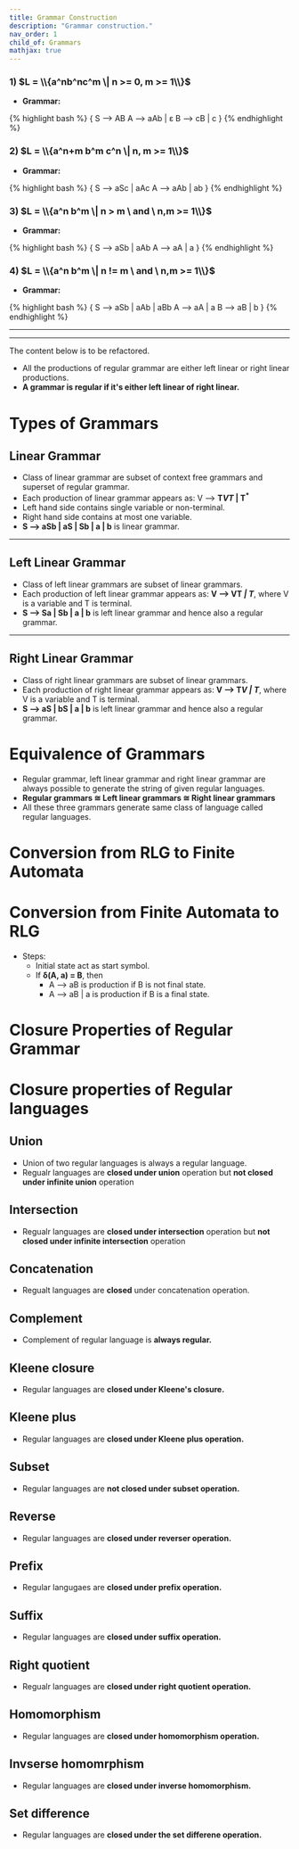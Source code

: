 ```yaml
---
title: Grammar Construction
description: "Grammar construction."
nav_order: 1
child_of: Grammars
mathjax: true
---
```



### 1) $L = \\{a^nb^nc^m \| n >= 0, m >= 1\\}$

- **Grammar:**

{% highlight bash %}
{
    S --> AB
    A --> aAb | ε
    B --> cB | c
}
{% endhighlight %}

### 2) $L = \\{a^n+m b^m c^n \| n, m >= 1\\}$

- **Grammar:**

{% highlight bash %}
{
    S --> aSc | aAc
    A --> aAb | ab
}
{% endhighlight %}

### 3) $L = \\{a^n b^m \| n > m \ and \ n,m >= 1\\}$

- **Grammar:**

{% highlight bash %}
{
    S --> aSb | aAb
    A --> aA | a
}
{% endhighlight %}

### 4) $L = \\{a^n b^m \| n != m \ and \ n,m >= 1\\}$

- **Grammar:**

{% highlight bash %}
{
    S --> aSb | aAb | aBb
    A --> aA | a
    B --> aB | b
}
{% endhighlight %}

***
***

The content below is to be refactored.

- All the productions of regular grammar are either left linear or right linear productions.
- **A grammar is regular if it's either left linear of right linear.**

# Types of Grammars

## Linear Grammar

- Class of linear grammar are subset of context free grammars and superset of regular grammar.
- Each production of linear grammar appears as: V --> **T<sup>*</sup>VT<sup>*</sup> \| T<sup>*</sup>**
- Left hand side contains single variable or non-terminal.
- Right hand side contains at most one variable.
- **S --> aSb \| aS \| Sb \| a \| b** is linear grammar.

***

## Left Linear Grammar

- Class of left linear grammars are subset of linear grammars.
- Each production of left linear grammar appears as: **V --> VT<sup>*</sup> \| T<sup>*</sup>**, where V is a variable and T is terminal.
- **S --> Sa \| Sb \| a \| b** is left linear grammar and hence also a regular grammar.

***

## Right Linear Grammar

- Class of right linear grammars are subset of linear grammars.
- Each production of right linear grammar appears as: **V --> T<sup>*</sup>V \| T<sup>*</sup>**, where V is a variable and T is terminal.
- **S --> aS \| bS \| a \| b** is left linear grammar and hence also a regular grammar.

# Equivalence of Grammars

- Regular grammar, left linear grammar and right linear grammar are always possible to generate the string of given regular languages.
- **Regular grammars ≅ Left linear grammars ≅ Right linear grammars**
- All these three grammars generate same class of language called regular languages.

# Conversion from RLG to Finite Automata

# Conversion from Finite Automata to RLG

- Steps:
    - Initial state act as start symbol.
    - If **δ(A, a) = B**, then
        - A --> aB is production if B is not final state.
        - A --> aB | a is production if B is a final state.

# Closure Properties of Regular Grammar

# Closure properties of Regular languages

## Union

- Union of two regular languages is always a regular language.
- Regualr languages are **closed under union** operation but **not closed under infinite union** operation
 
## Intersection

- Regualr languages are **closed under intersection** operation but **not closed under infinite intersection** operation

## Concatenation

- Regualt languages are **closed** under concatenation operation.

## Complement

- Complement of regular language is **always regular.**

## Kleene closure

- Regular languages are **closed under Kleene's closure.**

## Kleene plus

- Regular languages are **closed under Kleene plus operation.**

## Subset

- Regular languages are **not closed under subset operation.**

## Reverse

- Regular languages are **closed under reverser operation.**

## Prefix

- Regular langugaes are **closed under prefix operation.**

## Suffix

- Regular languages are **closed under suffix operation.**

## Right quotient

- Regualr languages are **closed under right quotient operation.**

## Homomorphism

- Regular languages are **closed under homomorphism operation.**

## Invserse homomrphism

- Regular languages are **closed under inverse homomorphism.**

## Set difference

- Regular languages are **closed under the set differene operation.**
